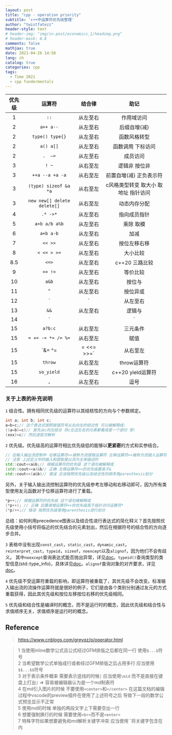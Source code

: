 ```yaml
---
layout: post
title: "cpp - operation priority"
subtitle: 'c++中运算符优先级整理'
author: "twistfatezz"
header-style: text
# header-img: "img/in-post/economics_1/headimg.png"
# header-mask: 0.8
comments: false 
mathjax: true
date: 2021-04-26 14:50
lang: ch 
catalog: true 
categories: cpp
tags:
  - Time 2021
  - cpp fundermentals
---
```


| 优先级 | 运算符 | 结合律 | 助记 
| :---: | :---: | :---: | :-:
|   1   | `::` | 从左至右     | 作用域访问
|   2   | `a++ a--` |  从左至右    | 后缀自增(减)
|   2   | `type() type{}` | 从左至右 | 函数风格转型
|   2   | `a() a[]` | 从左至右 | 函数调用 下标访问
|   2   | `.  —>` | 从左至右 | 成员访问
|   3   | `! ~` | 从右至左 | 逻辑非 按位非
|   3   | `++a --a +a -a` | 从右至左 | 前置自增(减) 正负表示符
|   3   | `(type) sizeof &a *a` | 从右至左 | c风格类型转变 取大小 取地址 指针访问
|   3   | `new new[] delete delete[]` | 从右至左 | 动态内存分配
|   4   | `.* ->*` | 从左至右 | 指向成员指针
|   5   | `a+b a/b a%b` | 从左至右 | 乘除 取模
|   6   | `a+b a-b` | 从左至右 | 加减
|   7   | `<< >>` | 从左至右 | 按位左移右移
|   8   | `< <= > >=` | 从左至右 | 大小比较
|   8.5 | `<=>` | 从左至右 | c++20 三路比较
|   9   | `== !=` | 从左至右 | 等价比较
|   10  | `a&b` | 从左至右 | 按位与
|   11  | `^` | 从左至右 | 按位异或
|   12  | `|` | 从左至右 | 按位或
|   13  | `&&` | 从左至右 | 逻辑与
|   14  | `||` | 从左至右 | 逻辑或
|   15  | `a?b:c` | 从右至左 | 三元条件
|   15  | `= += -= *= /= %=` | 从右至左 | 赋值
|   15  | `&= ^= |= <<= >>=` | 从右至左 | 赋值 
|   15  | `throw` | 从右至左 | throw运算符 
|   15  | `so_yield` | 从右至左 | c++20 yield运算符 
|   16  | `,` | 从左至右 | 逗号

### 关于上表的补充说明
`1` 结合性。拥有相同优先级的运算符以其结核性的方向与个参数绑定。
```c++
int a; int b; int c;
a=b=c;// 这个表达式按照赋值符号从右向左的结合性 可以被解释成:
((a=b)=c)// 首先从c向左结合 将c左边左右的元素都看成是一个部分 即:
(xxx)=c// 然后逐层次解析
```

`2` 优先级。优先级高的运算符相比优先级低的能够以**更紧密**的方式和实参结合。
```c++
// 在输入输出流控制中 右移运算符>>被称为流提取运算符 左移运算符<<被称为流插入运算符
// 注意 上述定义中的插入和提取是以流为主体描述的
std::cout<<a&b;// 根据运算符的优先级 这个语句被解释成
(std::cout<<a)&b// 正确 左移运算符<<的优先级要高于& 
std::cout<<(a&b)// 错误 应该按照优先级以及结合性的顺序用parenthesis划分
```
另外，关于输入输出流控制运算符的优先级参考左移动和右移动即可，因为所有类型使用友元函数对于位移运算符进行了重载。
```c++
*p++;// 根据运算符的优先级 这个语句被解释成
(*p++); // 正确 后置递增运算符++的优先级高于指针访问运算符*
(*p)++;// 错误 按照优先级使用parenthesis进行划分
```
总结：如何利用precedence图表以及结合性进行表达式的简化释义？首先按照优先级使用小括号将临近的优先结合的元素划出，然后在根据符号的结合性的方向逐步合并。

`3` 表格中没有出现`const_cast`，`static_cast`，`dynamic_cast`，`reinterpret_cast`，`typeid`，`sizeof`，`noexcept`以及`alignof`，因为他们不会有歧义。
其中`noexcept`查询表达式能否抛出异常，详见[doc](https://zh.cppreference.com/w/cpp/language/noexcept)。`typeid()`查询类型的类型信息(std::type_info)，具体详见[doc](https://zh.cppreference.com/w/cpp/language/typeid)。`alignof`查询对象的对齐要求，详见[doc](https://zh.cppreference.com/w/cpp/language/alignof)。

`4` 优先级不受运算符重载的影响，即运算符被重载了，其优先级不会改变。标准输入输出流的流操作运算符就是很好的例子，它们是由各个类别分别通过友元的方式重载获得，因此其优先级和按位左移按位右移的优先级相同。

`5` 优先级和结合性是编译时的概念，而不是运行时的概念，因此优先级和结合性与求值顺序无关，求值顺序是运行时的概念。

## Reference
> https://www.cnblogs.com/greyqz/p/operator.html

> 1 当使用inline数学公式且公式经过GFM排版之后都在同一行 使用`$...$`符号<br>
> 2 当希望数学公式单独成行或者经过GFM排版之后占用多行 应当使用`$$...$$`符号<br>
> 3 对于表示条件概率 需要表示竖线的时候`|` 应当使用`\mid` 而不是直接在键盘上打出`|` => 容易被编辑器认为是一个md制表符<br>
> 4 在md引入图片的时候 不要使用`<center>`和`</center>` 在这篇文档的编辑过程中vscode的preview插件在使用了上述符号之后 导致下一段的数学公式预览显示不正常<br>
> 5 使用md的时候 单独的两段文字上下需要空出一行<br>
> 6 想要强制换行的时候 需要使用`<br>`而不是`<enter>`<br>
> 7 特殊字符如果想要避免和md解析关键字冲突 应当使用``将关键字包含在内
